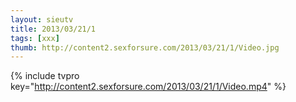 ```yaml
--- 
layout: sieutv
title: 2013/03/21/1
tags: [xxx]
thumb: http://content2.sexforsure.com/2013/03/21/1/Video.jpg
---
```

{% include tvpro key="http://content2.sexforsure.com/2013/03/21/1/Video.mp4" %} 
